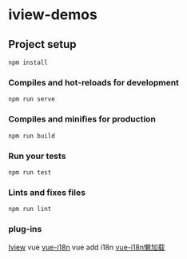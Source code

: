 # iview-demos

## Project setup
```
npm install
```

### Compiles and hot-reloads for development
```
npm run serve
```

### Compiles and minifies for production
```
npm run build
```

### Run your tests
```
npm run test
```

### Lints and fixes files
```
npm run lint
```


### plug-ins
[Iview](https://www.iviewui.com/docs/guide/install)
vue 
[vue-i18n](http://kazupon.github.io/vue-i18n/) 
vue add i18n
[vue-i18n懒加载](http://kazupon.github.io/vue-i18n/guide/lazy-loading.html)